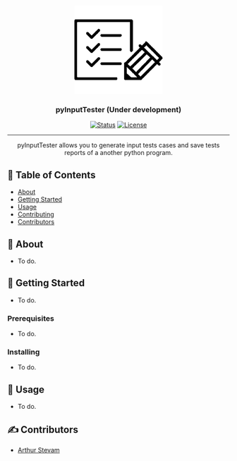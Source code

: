 <p align="center">
  <a href="" rel="noopener">
 <img width=200px height=200px src="./assets/images/logo.png" alt="Project logo"></a>
</p>

<h3 align="center">pyInputTester (Under development)</h3>

<div align="center">

[![Status](https://img.shields.io/badge/status-active-success.svg)]()
[![License](https://img.shields.io/badge/license-MIT-blue.svg)](/LICENSE)

</div>

---

<p align="center"> 
    pyInputTester allows you to generate input tests cases and save tests reports of a another python program.
    <br> 
</p>

## 📝 Table of Contents

- [About](#about)
- [Getting Started](#getting_started)
- [Usage](#usage)
- [Contributing](../CONTRIBUTING.md)
- [Contributors](#contributors)

## 🧐 About <a name = "about"></a>

- To do.

## 🏁 Getting Started <a name = "getting_started"></a>

- To do.

### Prerequisites

- To do.

### Installing

- To do.

## 🎈 Usage <a name="usage"></a>

- To do.

## ✍️ Contributors <a name = "contributors"></a>

- [Arthur Stevam](https://www.github.com/arthurstevam98)
